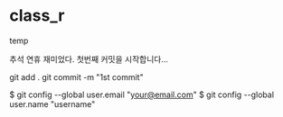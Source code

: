 # class_r
temp

추석 연휴 재미었다. 
첫번째 커밋을 시작합니다...

git add . 
git commit -m "1st commit"

$ git config --global user.email "your@email.com"
$ git config --global user.name "username"